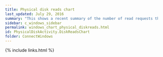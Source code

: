 ```yaml
---
title: Physical disk reads chart
last_updated: July 29, 2016
summary: "This shows a recent summary of the number of read requests that have been sent to each physical disk."
sidebar: c_windows_sidebar
permalink: windows_chart_physical_diskreads.html
id: PhysicalDiskActivity.DiskReadsChart
folder: ConnectWindows
---
```





{% include links.html %}
